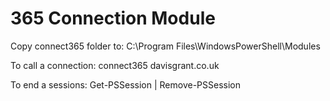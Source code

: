 # 365 Connection Module
Copy connect365 folder to:
C:\Program Files\WindowsPowerShell\Modules

To call a connection:
connect365 davisgrant.co.uk

To end a sessions:
Get-PSSession | Remove-PSSession
